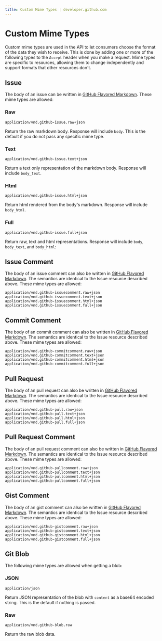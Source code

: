 ```yaml
---
title: Custom Mime Types | developer.github.com
---
```


# Custom Mime Types

Custom mime types are used in the API to let consumers choose the format
of the data they wish to receive. This is done by adding one or more of
the following types to the `Accept` header when you make a request. Mime
types are specific to resources, allowing them to change independently
and support formats that other resources don't.

## Issue

The body of an issue can be written in [GitHub Flavored Markdown][gfm].
These mime types are allowed:

### Raw

    application/vnd.github-issue.raw+json

Return the raw markdown body. Response will include `body`. This is the
default if you do not pass any specific mime type.

### Text

    application/vnd.github-issue.text+json

Return a text only representation of the markdown body. Response will
include `body_text`.

### Html

    application/vnd.github-issue.html+json

Return html rendered from the body's markdown. Response will include
`body_html`.

### Full

    application/vnd.github-issue.full+json

Return raw, text and html representations. Response will include `body`,
`body_text`, and `body_html`:

## Issue Comment

The body of an issue comment can also be written in [GitHub Flavored
Markdown][gfm]. The semantics are identical to the Issue resource
described above. These mime types are allowed:

    application/vnd.github-issuecomment.raw+json
    application/vnd.github-issuecomment.text+json
    application/vnd.github-issuecomment.html+json
    application/vnd.github-issuecomment.full+json

## Commit Comment

The body of an commit comment can also be written in [GitHub Flavored
Markdown][gfm]. The semantics are identical to the Issue resource
described above. These mime types are allowed:

    application/vnd.github-commitcomment.raw+json
    application/vnd.github-commitcomment.text+json
    application/vnd.github-commitcomment.html+json
    application/vnd.github-commitcomment.full+json

## Pull Request

The body of an pull request can also be written in [GitHub Flavored
Markdown][gfm]. The semantics are identical to the Issue resource
described above. These mime types are allowed:

    application/vnd.github-pull.raw+json
    application/vnd.github-pull.text+json
    application/vnd.github-pull.html+json
    application/vnd.github-pull.full+json

## Pull Request Comment

The body of an pull request comment can also be written in [GitHub
Flavored Markdown][gfm]. The semantics are identical to the Issue
resource described above. These mime types are allowed:

    application/vnd.github-pullcomment.raw+json
    application/vnd.github-pullcomment.text+json
    application/vnd.github-pullcomment.html+json
    application/vnd.github-pullcomment.full+json

## Gist Comment

The body of an gist comment can also be written in [GitHub
Flavored Markdown][gfm]. The semantics are identical to the Issue
resource described above. These mime types are allowed:

    application/vnd.github-gistcomment.raw+json
    application/vnd.github-gistcomment.text+json
    application/vnd.github-gistcomment.html+json
    application/vnd.github-gistcomment.full+json

## Git Blob

The following mime types are allowed when getting a blob:

### JSON

    application/json

Return JSON representation of the blob with `content` as a base64
encoded string. This is the default if nothing is passed.

### Raw

    application/vnd.github-blob.raw

Return the raw blob data.

[gfm]:http://github.github.com/github-flavored-markdown/
